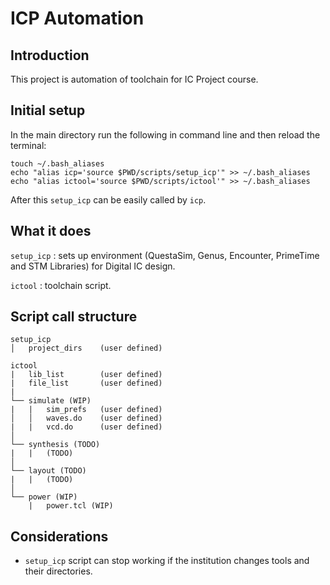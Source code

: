 # ICP Automation
## Introduction
This project is automation of toolchain for IC Project course.

## Initial setup
In the main directory run the following in command line and then reload the terminal:
```
touch ~/.bash_aliases
echo "alias icp='source $PWD/scripts/setup_icp'" >> ~/.bash_aliases
echo "alias ictool='source $PWD/scripts/ictool'" >> ~/.bash_aliases
```
After this `setup_icp` can be easily called by `icp`.

## What it does
`setup_icp` : sets up environment (QuestaSim, Genus, Encounter, PrimeTime and STM Libraries) for Digital IC design. 

`ictool` : toolchain script.

## Script call structure
```
setup_icp
│   project_dirs    (user defined)

ictool
|   lib_list        (user defined)
|   file_list       (user defined)
|
└── simulate (WIP)
|   |   sim_prefs   (user defined)
│   │   waves.do    (user defined)
|   |   vcd.do      (user defined)
│
└── synthesis (TODO)
|   |   (TODO)
│    
└── layout (TODO)
|   |   (TODO)
│    
└── power (WIP)
    |   power.tcl (WIP)
```

## Considerations
* `setup_icp` script can stop working if the institution changes tools and their directories.
